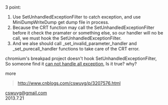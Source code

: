 3 point:

1. Use SetUnhandledExceptionFilter to catch exception, and use MiniDumpWriteDump get dump file in process.  
2. Because the CRT function may call the SetUnhandledExceptionFilter before it check the pramater or something else, so our handler will no be call, we must hook the SetUnhandledExceptionFilter.    
3. And we alse should call \_set\_invalid\_parameter\_handler and \_set\_purecall\_handler functions to take care of the CRT error.  
 

  
chromium's breakpad project doesn't hook SetUnhandledExceptionFilter, So someone find it [can not handle all exception](http://stackoverflow.com/questions/11350801/why-does-google-breakpad-not-handle-all-crashes-how-can-i-debug-these-cases), Is it true? why?  


more  
> http://www.cnblogs.com/cswuyg/p/3207576.html  

cswuyg@gmail.com  
2013.7.21